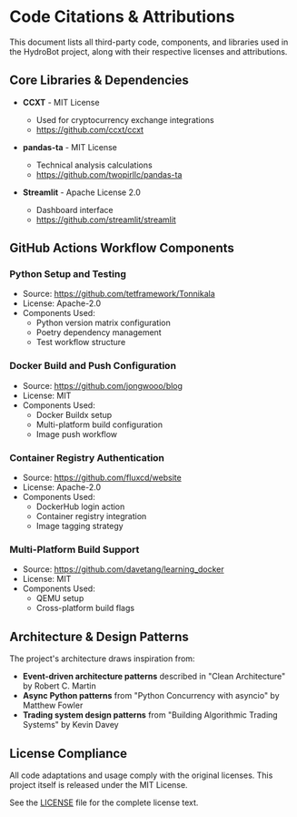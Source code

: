 # Code Citations & Attributions

This document lists all third-party code, components, and libraries used in the HydroBot project, along with their respective licenses and attributions.

## Core Libraries & Dependencies

- **CCXT** - MIT License
  - Used for cryptocurrency exchange integrations
  - <https://github.com/ccxt/ccxt>

- **pandas-ta** - MIT License
  - Technical analysis calculations
  - <https://github.com/twopirllc/pandas-ta>

- **Streamlit** - Apache License 2.0
  - Dashboard interface
  - <https://github.com/streamlit/streamlit>

## GitHub Actions Workflow Components

### Python Setup and Testing

- Source: <https://github.com/tetframework/Tonnikala>
- License: Apache-2.0
- Components Used:
  - Python version matrix configuration
  - Poetry dependency management
  - Test workflow structure

### Docker Build and Push Configuration

- Source: <https://github.com/jongwooo/blog>
- License: MIT
- Components Used:
  - Docker Buildx setup
  - Multi-platform build configuration
  - Image push workflow

### Container Registry Authentication

- Source: <https://github.com/fluxcd/website>
- License: Apache-2.0
- Components Used:
  - DockerHub login action
  - Container registry integration
  - Image tagging strategy

### Multi-Platform Build Support

- Source: <https://github.com/davetang/learning_docker>
- License: MIT
- Components Used:
  - QEMU setup
  - Cross-platform build flags

## Architecture & Design Patterns

The project's architecture draws inspiration from:

- **Event-driven architecture patterns** described in "Clean Architecture" by Robert C. Martin
- **Async Python patterns** from "Python Concurrency with asyncio" by Matthew Fowler
- **Trading system design patterns** from "Building Algorithmic Trading Systems" by Kevin Davey

## License Compliance

All code adaptations and usage comply with the original licenses. This project itself is released under the MIT License.

See the [LICENSE](LICENSE) file for the complete license text.